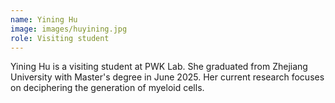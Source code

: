 ```yaml
---
name: Yining Hu
image: images/huyining.jpg
role: Visiting student
---
```

Yining Hu is a visiting student at PWK Lab. She graduated from Zhejiang University with Master's degree in June 2025. Her current research focuses on deciphering the generation of myeloid cells.
